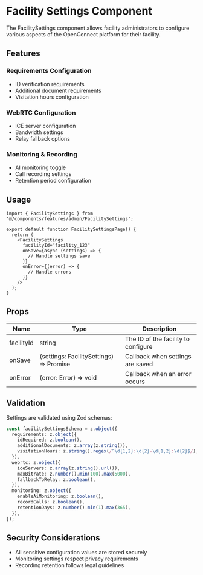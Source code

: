 # Facility Settings Component

The FacilitySettings component allows facility administrators to configure various aspects of the OpenConnect platform for their facility.

## Features

### Requirements Configuration
- ID verification requirements
- Additional document requirements
- Visitation hours configuration

### WebRTC Configuration
- ICE server configuration
- Bandwidth settings
- Relay fallback options

### Monitoring & Recording
- AI monitoring toggle
- Call recording settings
- Retention period configuration

## Usage

```tsx
import { FacilitySettings } from '@/components/features/admin/FacilitySettings';

export default function FacilitySettingsPage() {
  return (
    <FacilitySettings
      facilityId="facility_123"
      onSave={async (settings) => {
        // Handle settings save
      }}
      onError={(error) => {
        // Handle errors
      }}
    />
  );
}
```

## Props

| Name | Type | Description |
|------|------|-------------|
| facilityId | string | The ID of the facility to configure |
| onSave | (settings: FacilitySettings) => Promise<void> | Callback when settings are saved |
| onError | (error: Error) => void | Callback when an error occurs |

## Validation

Settings are validated using Zod schemas:

```typescript
const facilitySettingsSchema = z.object({
  requirements: z.object({
    idRequired: z.boolean(),
    additionalDocuments: z.array(z.string()),
    visitationHours: z.string().regex(/^\d{1,2}:\d{2}-\d{1,2}:\d{2}$/),
  }),
  webrtc: z.object({
    iceServers: z.array(z.string().url()),
    maxBitrate: z.number().min(100).max(5000),
    fallbackToRelay: z.boolean(),
  }),
  monitoring: z.object({
    enableAiMonitoring: z.boolean(),
    recordCalls: z.boolean(),
    retentionDays: z.number().min(1).max(365),
  }),
});
```

## Security Considerations

- All sensitive configuration values are stored securely
- Monitoring settings respect privacy requirements
- Recording retention follows legal guidelines
